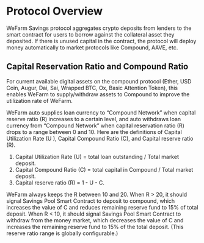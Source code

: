 # Protocol Overview

WeFarm Savings protocol aggregates crypto deposits from lenders to the smart contract for users to borrow against the collateral asset they deposited. If there is unused capital in the contract, the protocol will deploy money automatically to market protocols like Compound, AAVE, etc. 

## Capital Reservation Ratio and Compound Ratio

For current available digital assets on the compound protocol (Ether, USD Coin, Augur, Dai, Sai, Wrapped BTC, Ox, Basic Attention Token), this enables WeFarm to supply/withdraw assets to Compound to improve the utilization rate of WeFarm. 

WeFarm auto supplies loan currency to “Compound Network” when capital reserve ratio (R) increases to a certain level, and auto withdraws loan currency from “Compound Network” when capital reservation ratio (R) drops to a range between 0 and 10. Here are the definitions of  Capital Utilization Rate (U ), Capital Compound Ratio (C), and Capital reserve ratio (R).

1. Capital Utilization Rate (U) = total loan outstanding / Total market deposit.
2. Capital Compound Ratio (C) = total capital in Compound / Total market deposit.
3. Capital reserve ratio (R) = 1 - U - C.

WeFarm always keeps the R between 10 and 20.  When R > 20,   it should signal Savings Pool Smart Contract to deposit to compound, which increases the value of C and reduces remaining reserve fund to 15% of total deposit. When R < 10, it should signal Savings Pool Smart Contract to withdraw from the money market, which decreases the value of C and increases the remaining reserve fund to 15% of the total deposit. (This reserve ratio range is globally configurable.)
